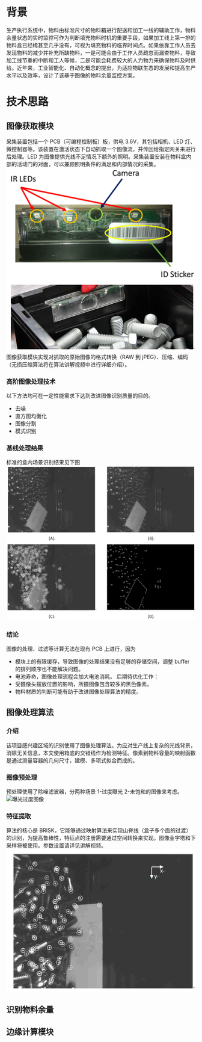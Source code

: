 # 背景

生产执行系统中，物料由标准尺寸的物料箱进行配送和加工一线的辅助工作，物料余量状态的实时监控可作为判断填充物料时机的重要手段，如果加工线上第一排的物料盒已经稀甚至几乎没有，可视为填充物料的临界时间点。如果依靠工作人员去发现物料的减少并补充所缺物料，一是可能会由于工作人员疏忽而漏查物料，导致加工线节奏的中断和工人等候，二是可能会耗费较大的人力物力来确保物料及时供给。近年来，工业智能化、自动化概念的提出，为适应物联生态的发展和提高生产水平以及效率，设计了该基于图像的物料余量监控方案。

# 技术思路

## 图像获取模块

采集装置包括一个 PCB（可编程控制板）板，供电 3.6V，其包括相机、LED 灯、微控制器等。该装置在激活状态下自动抓取一个图像流，并传回给指定网关来进行后处理。LED 为图像提供光线不足情况下额外的照明。采集装置安装在物料盒内部的活动门的对面，可以兼顾照明条件的满足和内部情况的采集。
![图像采集装置](https://github.com/yancy-zh/intelligient-bin/blob/main/assets/imgs/Snipaste_2022-10-17_18-16-12.PNG?raw=true "图像采集装置")
![图像采集装置安装于盒子内部](https://github.com/yancy-zh/intelligient-bin/blob/main/assets/imgs/Snipaste_2022-10-17_18-37-52.PNG?raw=true "图像采集装置安装于盒子内部")
图像获取模块实现对抓取的原始图像的格式转换（RAW 到 jPEG）、压缩、编码（无损压缩算法将在算法讲解视频中进行详细介绍）。

### 高阶图像处理技术

以下方法均可在一定性能需求下达到改进图像识别质量的目的。

- 去噪
- 直方图均衡化
- 图像分割
- 模式识别

### 基线处理结果

标准的盒内场景识别结果见下图
![识别结果](https://github.com/yancy-zh/intelligient-bin/blob/main/assets/imgs/Snipaste_2022-10-18_20-27-42.PNG?raw=true "A：原始图片，B：过滤后图片，C:基于局部特征的识别结果，D：Canny Edge识别结果")

### 结论

图像的处理、过滤等计算无法在现有 PCB 上进行，因为

- 模块上的有限缓存，导致图像的处理结果没有足够的存储空间，调整 buffer 的排列顺序也不能解决问题。
- 电池寿命，图像处理流程会加大电池消耗。
  后期待优化工作：
- 受摄像头摆放位置的影响，所摄图像包含较多的黑色像素。
- 物料材质的判断可能有助于改进图像处理算法的精度。

## 图像处理算法

### 介绍

该项目感兴趣区域的识别使用了图像处理算法。为应对生产线上复杂的光线背景，消除无关信息，本文使用箱底的交错线作为检测特征。像素到物料容量的映射函数是通过测量容器的几何尺寸，建模、多项式拟合而成的。

### 图像预处理

预处理使用了除噪滤波器，分两种场景 1-过度曝光 2-未饱和的图像来考虑。
![曝光过度图像](https://github.com/yancy-zh/intelligient-bin/blob/main/assets/imgs/Snipaste_2022-10-18_20-27-44.PNG?raw=true "曝光过度图像")

### 特征提取

算法的核心是 BRISK，它能够通过映射算法来实现山脊线（盒子多个面的过渡）的识别，为提高鲁棒性，特征点的注册需要通过空间转换来实现。图像金字塔和下采样将被使用。参数设置请详见讲解视频。
![BRISK角点探测](https://github.com/yancy-zh/intelligient-bin/blob/main/assets/imgs/Snipaste_2022-10-20_19-56-11.PNG?raw=true "BRISK角点探测")

## 识别物料余量

## 边缘计算模块
